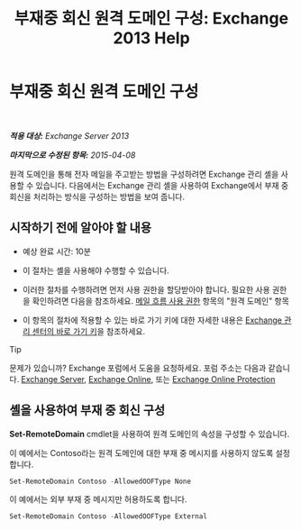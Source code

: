﻿---
title: '부재중 회신 원격 도메인 구성: Exchange 2013 Help'
TOCTitle: 부재중 회신 원격 도메인 구성
ms:assetid: 0c1e56be-7a29-4294-9762-600f9f788741
ms:mtpsurl: https://technet.microsoft.com/ko-kr/library/JJ657713(v=EXCHG.150)
ms:contentKeyID: 50482451
ms.date: 05/22/2018
mtps_version: v=EXCHG.150
ms.translationtype: MT
---

# 부재중 회신 원격 도메인 구성

 

_**적용 대상:** Exchange Server 2013_

_**마지막으로 수정된 항목:** 2015-04-08_

원격 도메인을 통해 전자 메일을 주고받는 방법을 구성하려면 Exchange 관리 셸을 사용할 수 있습니다. 다음에서는 Exchange 관리 셸을 사용하여 Exchange에서 부재 중 회신을 처리하는 방식을 구성하는 방법을 보여 줍니다.

## 시작하기 전에 알아야 할 내용

  - 예상 완료 시간: 10분

  - 이 절차는 셸을 사용해야 수행할 수 있습니다.

  - 이러한 절차를 수행하려면 먼저 사용 권한을 할당받아야 합니다. 필요한 사용 권한을 확인하려면 다음을 참조하세요. [메일 흐름 사용 권한](mail-flow-permissions-exchange-2013-help.md) 항목의 "원격 도메인" 항목

  - 이 항목의 절차에 적용할 수 있는 바로 가기 키에 대한 자세한 내용은 [Exchange 관리 센터의 바로 가기 키](keyboard-shortcuts-in-the-exchange-admin-center-exchange-online-protection-help.md)을 참조하세요.


> [!TIP]
> 문제가 있습니까? Exchange 포럼에서 도움을 요청하세요. 포럼 주소는 다음과 같습니다. <A href="https://go.microsoft.com/fwlink/p/?linkid=60612">Exchange Server</A>, <A href="https://go.microsoft.com/fwlink/p/?linkid=267542">Exchange Online</A>, 또는 <A href="https://go.microsoft.com/fwlink/p/?linkid=285351">Exchange Online Protection</A>



## 셸을 사용하여 부재 중 회신 구성

**Set-RemoteDomain** cmdlet을 사용하여 원격 도메인의 속성을 구성할 수 있습니다.

이 예에서는 Contoso라는 원격 도메인에 대한 부재 중 메시지를 사용하지 않도록 설정합니다.

```powershell
Set-RemoteDomain Contoso -AllowedOOFType None
```

이 예에서는 외부 부재 중 메시지만 허용하도록 합니다.

```powershell
Set-RemoteDomain Contoso -AllowedOOFType External
```

